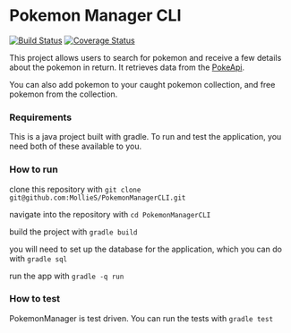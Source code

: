 # Pokemon Manager CLI

[![Build Status](https://travis-ci.org/MollieS/PokemonManagerCLI.svg?branch=master)](https://travis-ci.org/MollieS/PokemonManagerCLI) [![Coverage Status](https://coveralls.io/repos/github/MollieS/PokemonManagerCLI/badge.svg?branch=master)](https://coveralls.io/github/MollieS/PokemonManagerCLI?branch=master)

This project allows users to search for pokemon and receive a few details about the pokemon in return.  It retrieves data from the [PokeApi](http://pokeapi.co/).

You can also add pokemon to your caught pokemon collection, and free pokemon from the collection.

### Requirements

This is a java project built with gradle.  To run and test the application, you need both of these available to you.

### How to run

clone this repository with `git clone git@github.com:MollieS/PokemonManagerCLI.git`

navigate into the repository with `cd PokemonManagerCLI`

build the project with `gradle build`

you will need to set up the database for the application, which you can do with `gradle sql`

run the app with `gradle -q run`

### How to test

PokemonManager is test driven.  You can run the tests with `gradle test`